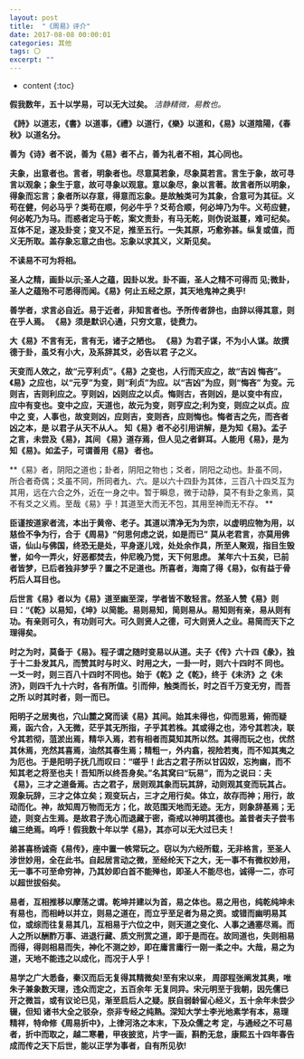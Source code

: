 ```yaml
---
layout: post
title:  "《周易》评介"
date: 2017-08-08 00:00:01
categories: 其他
tags: 〇
excerpt: ""
---
```


* content
{:toc}

 
**假我数年，五十以学易，可以无大过矣。**
*洁静精微，易教也。*




**《詩》以道志，《書》以道事，《禮》以道行，《樂》以道和，《易》以道陰陽，《春秋》以道名分。**




**善为《诗》者不说，善为《易》者不占，善为礼者不相，其心同也。**




**夫象，出意者也。言者，明象者也。尽意莫若象，尽象莫若言。言生于象，故可寻言以观象；象生于意，故可寻象以观意。意以象尽，象以言著。故言者所以明象，得象而忘言；象者所以存意，得意而忘象。是故触类可为其象，合意可为其征。义苟在健，何必马乎？类苟在顺，何必牛乎？爻苟合顺，何必坤乃为牛。义苟应健，何必乾乃为马。而惑者定马于乾，案文责卦，有马无乾，则伪说滋蔓，难可纪矣。互体不足，遂及卦变；变又不足，推至五行。一失其原，巧愈弥甚。纵复或值，而义无所取。盖存象忘意之由也。忘象以求其义，义斯见矣。**




**不读易不可为将相。**




**圣人之精，画卦以示;圣人之蕴，因卦以发。卦不画，圣人之精不可得而 见;微卦，圣人之蕴殆不可悉得而闻。《易》何止五经之原，其天地鬼神之奥乎!**




**善学者，求言必自近。易于近者，非知言者也。予所传者辞也，由辞以得其意，则在乎人焉。**
**《易》须是默识心通，只穷文意，徒费力。**





**大《易》不言有无，言有无，诸子之陋也。**
**《易》为君子谋，不为小人谋。故撰德于卦，虽爻有小大，及系辞其爻，必告以君 子之义。**





**天变而人效之，故“元亨利贞”。《易》之变也，人行而天应之，故“吉凶 悔吝”。《易》之应也，以“元亨”为变，则“利贞”为应。以“吉凶”为应，则“悔吝” 为变。元则吉，吉则利应之。亨则凶，凶则应之以贞。悔则古，吝则凶，是以变中有应， 应中有变也。变中之应，天道也，故元为变，则亨应之;利为变，则应之以贞。应中之 变，人事也，故变则凶，应则吉，变则吝，应则悔也。悔者吉之先，而吝者凶之本，是 以君子从天不从人。**
**知《易》者不必引用讲解，是为知《易》。孟子之言，未尝及《易》，其间 《易》道存焉，但人见之者鲜耳。人能用《易》，是为知《易》。如孟子，可谓善用《易》 者也。**





**《易》者，阴阳之道也；卦者，阴阳之物也；爻者，阴阳之动也。卦虽不同，所合者奇偶；爻虽不同，所同者九、六。是以六十四卦为其体，三百八十四爻互为其用，远在六合之外，近在一身之中。暂于瞬息，微于动静，莫不有卦之象焉，莫不有爻之义焉。至哉《易》乎！其道至大而无不包，其用至神而无不存。	**





**臣谨按道家者流，本出于黄帝、老子。其道以清净无为为宗，以虚明应物为用，以慈俭不争为行，合于《周易》“何思何虑之说，如是而已”**
**莫从老君言，亦莫用佛语，仙山与佛国，终恐无是处，平身逐儿戏，处处余作具，所至人聚观，指目生毁誉，如今一弄火，好恶都焚去，仲尼晚乃觉，天下何思虑。**
**某年六十五矣，已前者皆梦，已后者独非梦乎？置之不足道也。所喜者，海南了得《易》，似有益于骨朽后人耳目也。**





**后世言《易》者以为《易》道至幽至深，学者皆不敢轻言。然圣人赞《易》则曰：“《乾》以易知，《坤》以简能。易则易知，简则易从。易知则有亲，易从则有功。有亲则可久，有功则可大。可久则贤人之德，可大则贤人之业。易简而天下之理得矣。**





**时之为时，莫备于《易》。程子谓之随时变易以从道。夫子《传》六十四《彖》，独于十二卦发其凡，而赞其时与时义、时用之大，一卦一时，则六十四时不 同也。一爻一时，则三百八十四时不同也。始于《乾》之《乾》，终于《未济》之《未济》，则四千九十六时，各有所值。引而伸，触类而长，时之百千万变无穷，而吾之所 以时其时者，则一而已。**





**阳明子之居夷也，穴山麓之窝而读《易》其间。始其未得也，仰而思焉，俯而疑焉，函六合，入无微，茫乎其无所指，孑乎其若株。其或得之也，沛兮其若决，联兮其若彻，菹淤出焉，精华入焉，若有相者而莫知其所以然。其得而玩之也，优然其休焉，充然其喜焉，油然其春生焉；精粗一，外内翕，视险若夷，而不知其夷之为厄也。于是阳明子抚几而叹曰：“嗟乎！此古之君子所以甘囚奴，忘拘幽，而不知其老之将至也夫！吾知所以终吾身矣。”名其窝曰“玩易”，而为之说曰：夫《易》，三才之道备焉。古之君子，居则观其象而玩其辞，动则观其变而玩其占。观象玩辞，三才之体立矣；观变玩占，三才之用行矣。体立，故存而神；用行，故动而化。神，故知周万物而无方；化，故范围天地而无迹。无方，则象辞基焉；无迹，则变占生焉。是故君子洗心而退藏于密，斋戒以神明其德也。盖昔者夫子尝韦编三绝焉。呜呼！假我数十年以学《易》，其亦可以无大过已夫！**





**弟甚喜杨诚斋《易传》，座中置一帙常玩之。窃以为六经所载，无非格言，至圣人涉世妙用，全在此书。自起居言动之微，至经纶天下之大，无一事不有微权妙用，无一事不可至命穷神，乃其妙即白首不能殚也，即圣人不能尽也，诚得一二，亦可以超世拔俗矣。**





**易者，互相推移以摩荡之谓。乾坤并建以为首，易之体也。易之用也，纯乾纯坤未有易也，而相峙以并立，则易之道在，而立乎至足者为易之资。或错而幽明易其位，或综而往复易其几，互相易于六位之中，则天道之变化、人事之通塞尽焉。而人之所以酬酢万事、进退行藏、质文刑赏之道，即于是而在。故同道也，失则相易而得，得则相易而失，神化不测之妙，即在庸言庸行一刚一柔之中。大哉，易之为道，天地不能违之以成化，而况于人乎！**





**易学之广大悉备，秦汉而后无复得其精微矣!至有宋以来， 周邵程张阐发其奥，唯朱子兼象数天理，违众而定之，五百余年 无复同异。宋元明至于我朝，因先儒已开之微旨，或有议论已见，渐至启后人之疑。朕自弱龄留心经义，五十余年未尝少辍，但知 诸书大全之驳杂，奈非专经之纯熟。深知大学士李光地素学有本，易理精祥，特命修《周易折中》，上律河洛之本末，下及众儒之考 定，与通经之不可易者，折中而取之，越二寒暑，甲夜披览，片字一画，斟酌无怠，康熙五十四年春告成而传之天下后世，能以正学为事者，自有所见欤!**


